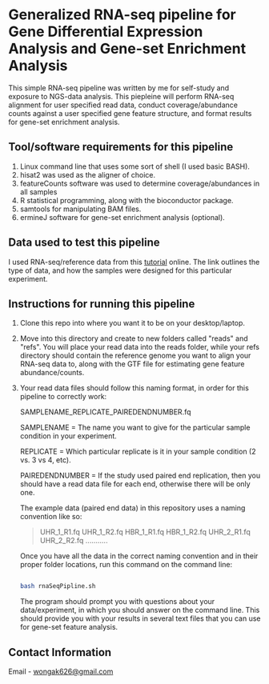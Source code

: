 # Generalized RNA-seq pipeline for Gene Differential Expression Analysis and Gene-set Enrichment Analysis

This simple RNA-seq pipeline was written by me for self-study and exposure to NGS-data analysis. This piepleine will
perform RNA-seq alignment for user specified read data, conduct coverage/abundance counts against a user specified
gene feature structure, and format results for gene-set enrichment analysis.

## Tool/software requirements for this pipeline
1. Linux command line that uses some sort of shell (I used basic BASH).
2. hisat2 was used as the aligner of choice.
3. featureCounts software was used to determine coverage/abundances in all samples
4. R statistical programming, along with the bioconductor package.
5. samtools for manipulating BAM files.
6. ermineJ software for gene-set enrichment analysis (optional).

## Data used to test this pipeline
I used RNA-seq/reference data from this [tutorial](https://github.com/griffithlab/rnaseq_tutorial/wiki/RNAseq-Data) online. The link outlines the type of data, and how the samples were designed for this particular experiment. 

## Instructions for running this pipeline
1. Clone this repo into where you want it to be on your desktop/laptop.

2. Move into this directory and create to new folders called "reads" and "refs". You will place your read data into the 
   reads folder, while your refs directory should contain the reference genome you want to align your RNA-seq data to, 
   along with the GTF file for estimating gene feature abundance/counts.

3. Your read data files should follow this naming format, in order for this pipeline to correctly work:

   SAMPLENAME_REPLICATE_PAIREDENDNUMBER.fq

   SAMPLENAME = The name you want to give for the particular sample condition in your experiment.

   REPLICATE = Which particular replicate is it in your sample condition (2 vs. 3 vs 4, etc). 

   PAIREDENDNUMBER = If the study used paired end replication, then you should have a read data file for each end, otherwise
   there will be only one.

   The example data (paired end data) in this repository uses a naming convention like so:
   
   > UHR_1_R1.fq
   > UHR_1_R2.fq
   > HBR_1_R1.fq
   > HBR_1_R2.fq
   > UHR_2_R1.fq
   > UHR_2_R2.fq 
   > ...........

   Once you have all the data in the correct naming convention and in their proper folder locations, run this command on the 
   command line:

   ```bash

   bash rnaSeqPipline.sh

   ```
   The program should prompt you with questions about your data/experiment, in which you should answer on the
   command line. This should provide you with your results in several text files that you can use for gene-set 
   feature analysis.



## Contact Information
Email - wongak626@gmail.com